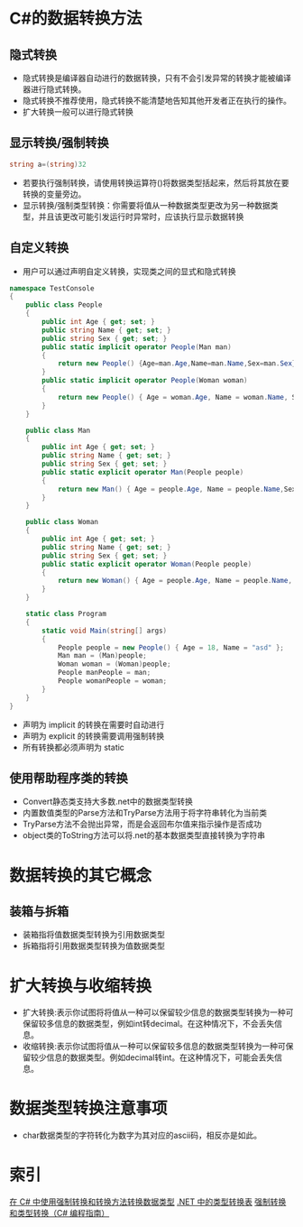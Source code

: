 # C#的数据转换方法
## 隐式转换

* 隐式转换是编译器自动进行的数据转换，只有不会引发异常的转换才能被编译器进行隐式转换。
* 隐式转换不推荐使用，隐式转换不能清楚地告知其他开发者正在执行的操作。
* 扩大转换一般可以进行隐式转换

## 显示转换/强制转换

```csharp
string a=(string)32
```

* 若要执行强制转换，请使用转换运算符()将数据类型括起来，然后将其放在要转换的变量旁边。
* 显示转换/强制类型转换：你需要将值从一种数据类型更改为另一种数据类型，并且该更改可能引发运行时异常时，应该执行显示数据转换

## 自定义转换

* 用户可以通过声明自定义转换，实现类之间的显式和隐式转换

```csharp
namespace TestConsole
{
    public class People 
    {
        public int Age { get; set; }
        public string Name { get; set; }
        public string Sex { get; set; }
        public static implicit operator People(Man man) 
        {
            return new People() {Age=man.Age,Name=man.Name,Sex=man.Sex};
        }
        public static implicit operator People(Woman woman)
        {
            return new People() { Age = woman.Age, Name = woman.Name, Sex = woman.Sex };
        }
    }

    public class Man
    {
        public int Age { get; set; }
        public string Name { get; set; }
        public string Sex { get; set; }
        public static explicit operator Man(People people)
        {
            return new Man() { Age = people.Age, Name = people.Name,Sex= "男" };
        }
    }

    public class Woman
    {
        public int Age { get; set; }
        public string Name { get; set; }
        public string Sex { get; set; }
        public static explicit operator Woman(People people)
        {
            return new Woman() { Age = people.Age, Name = people.Name, Sex ="女" };
        }
    }

    static class Program
    {
        static void Main(string[] args)
        {
            People people = new People() { Age = 18, Name = "asd" };
            Man man = (Man)people;
            Woman woman = (Woman)people;
            People manPeople = man;
            People womanPeople = woman;
        }
    }
}
```

* 声明为 implicit 的转换在需要时自动进行
* 声明为 explicit 的转换需要调用强制转换
* 所有转换都必须声明为 static

## 使用帮助程序类的转换

* Convert静态类支持大多数.net中的数据类型转换
* 内置数值类型的Parse方法和TryParse方法用于将字符串转化为当前类
* TryParse方法不会抛出异常，而是会返回布尔值来指示操作是否成功
* object类的ToString方法可以将.net的基本数据类型直接转换为字符串

# 数据转换的其它概念
## 装箱与拆箱

* 装箱指将值数据类型转换为引用数据类型
* 拆箱指将引用数据类型转换为值数据类型

# 扩大转换与收缩转换

* 扩大转换:表示你试图将将值从一种可以保留较少信息的数据类型转换为一种可保留较多信息的数据类型，例如int转decimal。在这种情况下，不会丢失信息。
* 收缩转换:表示你试图将值从一种可以保留较多信息的数据类型转换为一种可保留较少信息的数据类型。例如decimal转int。在这种情况下，可能会丢失信息。

# 数据类型转换注意事项

* char数据类型的字符转化为数字为其对应的ascii码，相反亦是如此。

# 索引

[在 C# 中使用强制转换和转换方法转换数据类型](https://docs.microsoft.com/zh-cn/learn/modules/csharp-convert-cast/)
[.NET 中的类型转换表](https://docs.microsoft.com/zh-cn/dotnet/standard/base-types/conversion-tables)
[强制转换和类型转换（C# 编程指南）](https://docs.microsoft.com/zh-cn/previous-versions/visualstudio/visual-studio-2008/ms173105(v=vs.90))